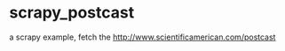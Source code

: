 scrapy_postcast
===============

a scrapy example, fetch the http://www.scientificamerican.com/postcast
